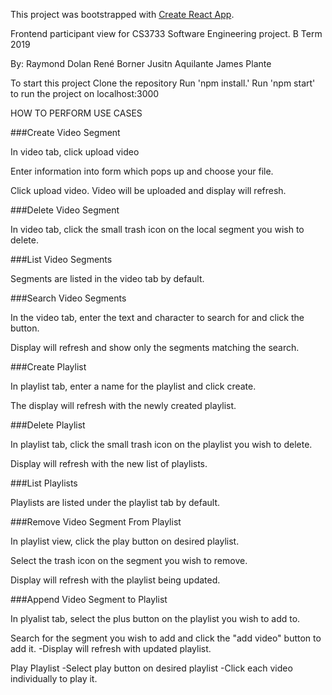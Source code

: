This project was bootstrapped with [Create React App](https://github.com/facebook/create-react-app).

Frontend participant view for CS3733 Software Engineering project.
B Term 2019

By:
Raymond Dolan
René Borner
Jusitn Aquilante
James Plante

To start this project
Clone the repository
Run 'npm install.'
Run 'npm start' to run the project on localhost:3000

HOW TO PERFORM USE CASES

###Create Video Segment

In video tab, click upload video

Enter information into form which pops up and choose your file.

Click upload video. Video will be uploaded and display will refresh.

###Delete Video Segment

In video tab, click the small trash icon on the local segment you wish to delete.

###List Video Segments

Segments are listed in the video tab by default.

###Search Video Segments

In the video tab, enter the text and character to search for and click the button.

Display will refresh and show only the segments matching the search.

###Create Playlist

In playlist tab, enter a name for the playlist and click create.

The display will refresh with the newly created playlist.

###Delete Playlist

In playlist tab, click the small trash icon on the playlist you wish to delete.

Display will refresh with the new list of playlists.

###List Playlists

Playlists are listed under the playlist tab by default.

###Remove Video Segment From Playlist

In playlist view, click the play button on desired playlist.

Select the trash icon on the segment you wish to remove.

Display will refresh with the playlist being updated.

###Append Video Segment to Playlist

In plyalist tab, select the plus button on the playlist you wish to add to.

Search for the segment you wish to add and click the "add video" button to add it.
-Display will refresh with updated playlist.

Play Playlist
-Select play button on desired playlist
-Click each video individually to play it.
